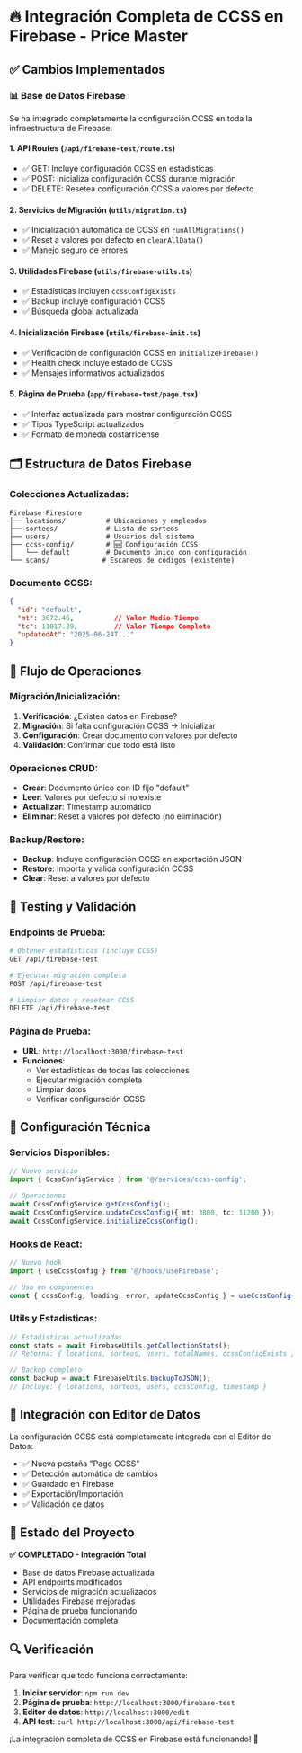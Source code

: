 # 🔥 Integración Completa de CCSS en Firebase - Price Master

## ✅ Cambios Implementados

### 📊 Base de Datos Firebase
Se ha integrado completamente la configuración CCSS en toda la infraestructura de Firebase:

#### 1. **API Routes (`/api/firebase-test/route.ts`)**
- ✅ GET: Incluye configuración CCSS en estadísticas
- ✅ POST: Inicializa configuración CCSS durante migración
- ✅ DELETE: Resetea configuración CCSS a valores por defecto

#### 2. **Servicios de Migración (`utils/migration.ts`)**
- ✅ Inicialización automática de CCSS en `runAllMigrations()`
- ✅ Reset a valores por defecto en `clearAllData()`
- ✅ Manejo seguro de errores

#### 3. **Utilidades Firebase (`utils/firebase-utils.ts`)**
- ✅ Estadísticas incluyen `ccssConfigExists`
- ✅ Backup incluye configuración CCSS
- ✅ Búsqueda global actualizada

#### 4. **Inicialización Firebase (`utils/firebase-init.ts`)**
- ✅ Verificación de configuración CCSS en `initializeFirebase()`
- ✅ Health check incluye estado de CCSS
- ✅ Mensajes informativos actualizados

#### 5. **Página de Prueba (`app/firebase-test/page.tsx`)**
- ✅ Interfaz actualizada para mostrar configuración CCSS
- ✅ Tipos TypeScript actualizados
- ✅ Formato de moneda costarricense

## 🗂️ Estructura de Datos Firebase

### Colecciones Actualizadas:
```
Firebase Firestore
├── locations/          # Ubicaciones y empleados
├── sorteos/            # Lista de sorteos
├── users/              # Usuarios del sistema
├── ccss-config/        # 🆕 Configuración CCSS
│   └── default         # Documento único con configuración
└── scans/             # Escaneos de códigos (existente)
```

### Documento CCSS:
```json
{
  "id": "default",
  "mt": 3672.46,          // Valor Medio Tiempo
  "tc": 11017.39,         // Valor Tiempo Completo
  "updatedAt": "2025-06-24T..."
}
```

## 🔄 Flujo de Operaciones

### Migración/Inicialización:
1. **Verificación**: ¿Existen datos en Firebase?
2. **Migración**: Si falta configuración CCSS → Inicializar
3. **Configuración**: Crear documento con valores por defecto
4. **Validación**: Confirmar que todo está listo

### Operaciones CRUD:
- **Crear**: Documento único con ID fijo "default"
- **Leer**: Valores por defecto si no existe
- **Actualizar**: Timestamp automático
- **Eliminar**: Reset a valores por defecto (no eliminación)

### Backup/Restore:
- **Backup**: Incluye configuración CCSS en exportación JSON
- **Restore**: Importa y valida configuración CCSS
- **Clear**: Reset a valores por defecto

## 🧪 Testing y Validación

### Endpoints de Prueba:
```bash
# Obtener estadísticas (incluye CCSS)
GET /api/firebase-test

# Ejecutar migración completa
POST /api/firebase-test

# Limpiar datos y resetear CCSS
DELETE /api/firebase-test
```

### Página de Prueba:
- **URL**: `http://localhost:3000/firebase-test`
- **Funciones**:
  - Ver estadísticas de todas las colecciones
  - Ejecutar migración completa
  - Limpiar datos
  - Verificar configuración CCSS

## 🔧 Configuración Técnica

### Servicios Disponibles:
```typescript
// Nuevo servicio
import { CcssConfigService } from '@/services/ccss-config';

// Operaciones
await CcssConfigService.getCcssConfig();
await CcssConfigService.updateCcssConfig({ mt: 3800, tc: 11200 });
await CcssConfigService.initializeCcssConfig();
```

### Hooks de React:
```typescript
// Nuevo hook
import { useCcssConfig } from '@/hooks/useFirebase';

// Uso en componentes
const { ccssConfig, loading, error, updateCcssConfig } = useCcssConfig();
```

### Utils y Estadísticas:
```typescript
// Estadísticas actualizadas
const stats = await FirebaseUtils.getCollectionStats();
// Retorna: { locations, sorteos, users, totalNames, ccssConfigExists }

// Backup completo
const backup = await FirebaseUtils.backupToJSON();
// Incluye: { locations, sorteos, users, ccssConfig, timestamp }
```

## 🎯 Integración con Editor de Datos

La configuración CCSS está completamente integrada con el Editor de Datos:

- ✅ Nueva pestaña "Pago CCSS"
- ✅ Detección automática de cambios
- ✅ Guardado en Firebase
- ✅ Exportación/Importación
- ✅ Validación de datos

## 🚀 Estado del Proyecto

**✅ COMPLETADO - Integración Total**

- Base de datos Firebase actualizada
- API endpoints modificados
- Servicios de migración actualizados
- Utilidades Firebase mejoradas
- Página de prueba funcionando
- Documentación completa

## 🔍 Verificación

Para verificar que todo funciona correctamente:

1. **Iniciar servidor**: `npm run dev`
2. **Página de prueba**: `http://localhost:3000/firebase-test`
3. **Editor de datos**: `http://localhost:3000/edit`
4. **API test**: `curl http://localhost:3000/api/firebase-test`

¡La integración completa de CCSS en Firebase está funcionando! 🎉
